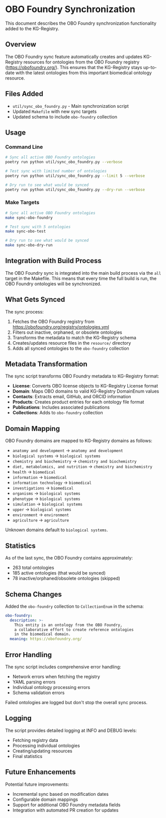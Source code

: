 # OBO Foundry Synchronization

This document describes the OBO Foundry synchronization functionality added to the KG-Registry.

## Overview

The OBO Foundry sync feature automatically creates and updates KG-Registry resources for ontologies from the OBO Foundry registry (https://obofoundry.org/). This ensures that the KG-Registry stays up-to-date with the latest ontologies from this important biomedical ontology resource.

## Files Added

- `util/sync_obo_foundry.py` - Main synchronization script
- Updated `Makefile` with new sync targets
- Updated schema to include `obo-foundry` collection

## Usage

### Command Line

```bash
# Sync all active OBO Foundry ontologies
poetry run python util/sync_obo_foundry.py --verbose

# Test sync with limited number of ontologies
poetry run python util/sync_obo_foundry.py --limit 5 --verbose

# Dry run to see what would be synced
poetry run python util/sync_obo_foundry.py --dry-run --verbose
```

### Make Targets

```bash
# Sync all active OBO Foundry ontologies
make sync-obo-foundry

# Test sync with 5 ontologies
make sync-obo-test

# Dry run to see what would be synced
make sync-obo-dry-run
```

## Integration with Build Process

The OBO Foundry sync is integrated into the main build process via the `all` target in the Makefile. This means that every time the full build is run, the OBO Foundry ontologies will be synchronized.

## What Gets Synced

The sync process:

1. Fetches the OBO Foundry registry from https://obofoundry.org/registry/ontologies.yml
2. Filters out inactive, orphaned, or obsolete ontologies
3. Transforms the metadata to match the KG-Registry schema
4. Creates/updates resource files in the `resource/` directory
5. Adds all synced ontologies to the `obo-foundry` collection

## Metadata Transformation

The sync script transforms OBO Foundry metadata to KG-Registry format:

- **License**: Converts OBO license objects to KG-Registry License format
- **Domain**: Maps OBO domains to valid KG-Registry DomainEnum values
- **Contacts**: Extracts email, GitHub, and ORCID information
- **Products**: Creates product entries for each ontology file format
- **Publications**: Includes associated publications
- **Collections**: Adds to `obo-foundry` collection

## Domain Mapping

OBO Foundry domains are mapped to KG-Registry domains as follows:

- `anatomy and development` → `anatomy and development`
- `biological systems` → `biological systems`
- `chemistry and biochemistry` → `chemistry and biochemistry`
- `diet, metabolomics, and nutrition` → `chemistry and biochemistry`
- `health` → `biomedical`
- `information` → `biomedical`
- `information technology` → `biomedical`
- `investigations` → `biomedical`
- `organisms` → `biological systems`
- `phenotype` → `biological systems`
- `simulation` → `biological systems`
- `upper` → `biological systems`
- `environment` → `environment`
- `agriculture` → `agriculture`

Unknown domains default to `biological systems`.

## Statistics

As of the last sync, the OBO Foundry contains approximately:
- 263 total ontologies
- 185 active ontologies (that would be synced)
- 78 inactive/orphaned/obsolete ontologies (skipped)

## Schema Changes

Added the `obo-foundry` collection to `CollectionEnum` in the schema:

```yaml
obo-foundry:
  description: >-
    This entity is an ontology from the OBO Foundry,
    a collaborative effort to create reference ontologies
    in the biomedical domain.
  meaning: https://obofoundry.org/
```

## Error Handling

The sync script includes comprehensive error handling:

- Network errors when fetching the registry
- YAML parsing errors
- Individual ontology processing errors
- Schema validation errors

Failed ontologies are logged but don't stop the overall sync process.

## Logging

The script provides detailed logging at INFO and DEBUG levels:
- Fetching registry data
- Processing individual ontologies
- Creating/updating resources
- Final statistics

## Future Enhancements

Potential future improvements:
- Incremental sync based on modification dates
- Configurable domain mappings
- Support for additional OBO Foundry metadata fields
- Integration with automated PR creation for updates